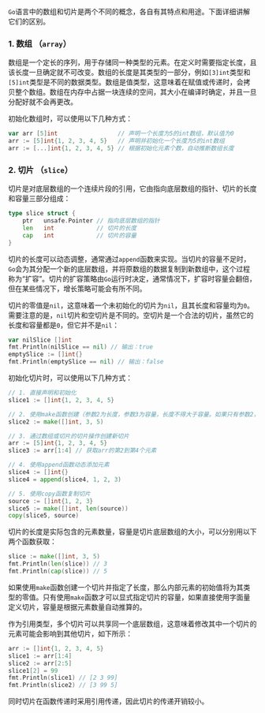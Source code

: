 `Go`语言中的数组和切片是两个不同的概念，各自有其特点和用途。下面详细讲解它们的区别。

### 1. 数组 （`array`）

数组是一个定长的序列，用于存储同一种类型的元素。在定义时需要指定长度，且该长度一旦确定就不可改变。数组的长度是其类型的一部分，例如`[3]int`类型和`[5]int`类型是不同的数据类型。数组是值类型，这意味着在赋值或传递时，会拷贝整个数组。数组在内存中占据一块连续的空间，其大小在编译时确定，并且一旦分配好就不会再更改。

初始化数组时，可以使用以下几种方式：

```go
var arr [5]int                 // 声明一个长度为5的int数组，默认值为0
arr := [5]int{1, 2, 3, 4, 5}   // 声明并初始化一个长度为5的int数组
arr := [...]int{1, 2, 3, 4, 5} // 根据初始化元素个数，自动推断数组长度
```

### 2. 切片 （`slice`）

切片是对底层数组的一个连续片段的引用，它由指向底层数组的指针、切片的长度和容量三部分组成：

```go
type slice struct {
    ptr   unsafe.Pointer // 指向底层数组的指针
    len   int            // 切片的长度
    cap   int            // 切片的容量
}
```

切片的长度可以动态调整，通常通过`append`函数来实现。当切片的容量不足时，`Go`会为其分配一个新的底层数组，并将原数组的数据复制到新数组中，这个过程称为“扩容”。切片的扩容策略由`Go`运行时决定，通常情况下，扩容时容量会翻倍，但在某些情况下，增长策略可能会有所不同。

切片的零值是`nil`，这意味着一个未初始化的切片为`nil`，且其长度和容量均为`0`。需要注意的是，`nil`切片和空切片是不同的。空切片是一个合法的切片，虽然它的长度和容量都是`0`，但它并不是`nil`：

```go
var nilSlice []int
fmt.Println(nilSlice == nil) // 输出：true
emptySlice := []int{}
fmt.Println(emptySlice == nil) // 输出：false
```

初始化切片时，可以使用以下几种方式：

```go
// 1. 直接声明和初始化
slice1 := []int{1, 2, 3, 4, 5}

// 2. 使用make函数创建（参数2为长度，参数3为容量，长度不得大于容量。如果只有参数2，长度和容量都是它）
slice2 := make([]int, 3, 5)

// 3. 通过数组或切片的切片操作创建新切片
arr := [5]int{1, 2, 3, 4, 5}
slice3 := arr[1:4] // 获取arr的第2到第4个元素

// 4. 使用append函数动态添加元素
slice4 := []int{}
slice4 = append(slice4, 1, 2, 3)

// 5. 使用copy函数复制切片
source := []int{1, 2, 3}
slice5 := make([]int, len(source))
copy(slice5, source)
```

切片的长度是实际包含的元素数量，容量是切片底层数组的大小，可以分别用以下两个函数获取：

```go
slice := make([]int, 3, 5)
fmt.Println(len(slice)) // 3
fmt.Println(cap(slice)) // 5
```

如果使用`make`函数创建一个切片并指定了长度，那么内部元素的初始值将为其类型的零值。只有使用`make`函数才可以显式指定切片的容量，如果直接使用字面量定义切片，容量是根据元素数量自动推算的。

作为引用类型，多个切片可以共享同一个底层数组，这意味着修改其中一个切片的元素可能会影响到其他切片，如下所示：

```go
arr := []int{1, 2, 3, 4, 5}
slice1 := arr[1:4]
slice2 := arr[2:5]
slice1[2] = 99
fmt.Println(slice1) // [2 3 99]
fmt.Println(slice2) // [3 99 5]
```

同时切片在函数传递时采用引用传递，因此切片的传递开销较小。
